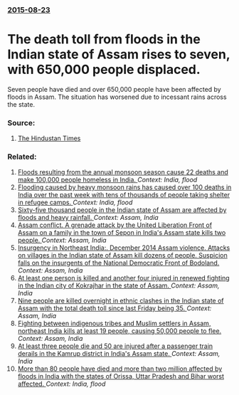 ### [2015-08-23](/news/2015/08/23/index.md)

# The death toll from floods in the Indian state of Assam rises to seven, with 650,000 people displaced. 

Seven people have died and over 650,000 people have been affected by floods in Assam. The situation has worsened due to incessant rains across the state.


### Source:

1. [The Hindustan Times](http://www.hindustantimes.com/india-news/flood-situation-in-assam-worsens-7-dead-over-650-000-displaced/article1-1383226.aspx)

### Related:

1. [Floods resulting from the annual monsoon season cause 22 deaths and make 100,000 people homeless in India. ](/news/2016/07/11/floods-resulting-from-the-annual-monsoon-season-cause-22-deaths-and-make-100-000-people-homeless-in-india.md) _Context: India, flood_
2. [Flooding caused by heavy monsoon rains has caused over 100 deaths in India over the past week with tens of thousands of people taking shelter in refugee camps. ](/news/2015/08/3/flooding-caused-by-heavy-monsoon-rains-has-caused-over-100-deaths-in-india-over-the-past-week-with-tens-of-thousands-of-people-taking-shelte.md) _Context: India, flood_
3. [Sixty-five thousand people in the Indian state of Assam are affected by floods and heavy rainfall. ](/news/2015/07/16/sixty-five-thousand-people-in-the-indian-state-of-assam-are-affected-by-floods-and-heavy-rainfall.md) _Context: Assam, India_
4. [Assam conflict. A grenade attack by the United Liberation Front of Assam on a family in the town of Sepon in India's Assam state kills two people. ](/news/2015/02/13/assam-conflict-a-grenade-attack-by-the-united-liberation-front-of-assam-on-a-family-in-the-town-of-sepon-in-india-s-assam-state-kills-two-p.md) _Context: Assam, India_
5. [Insurgency in Northeast India:. December 2014 Assam violence. Attacks on villages in the Indian state of Assam kill dozens of people. Suspicion falls on the insurgents of the National Democratic Front of Bodoland. ](/news/2014/12/23/insurgency-in-northeast-india-december-2014-assam-violence-attacks-on-villages-in-the-indian-state-of-assam-kill-dozens-of-people-suspic.md) _Context: Assam, India_
6. [At least one person is killed and another four injured in renewed fighting in the Indian city of Kokrajhar in the state of Assam. ](/news/2012/08/28/at-least-one-person-is-killed-and-another-four-injured-in-renewed-fighting-in-the-indian-city-of-kokrajhar-in-the-state-of-assam.md) _Context: Assam, India_
7. [Nine people are killed overnight in ethnic clashes in the Indian state of Assam with the total death toll since last Friday being 35. ](/news/2012/07/25/nine-people-are-killed-overnight-in-ethnic-clashes-in-the-indian-state-of-assam-with-the-total-death-toll-since-last-friday-being-35.md) _Context: Assam, India_
8. [Fighting between indigenous tribes and Muslim settlers in Assam, northeast India kills at least 19 people, causing 50,000 people to flee. ](/news/2012/07/23/fighting-between-indigenous-tribes-and-muslim-settlers-in-assam-northeast-india-kills-at-least-19-people-causing-50-000-people-to-flee.md) _Context: Assam, India_
9. [At least three people die and 50 are injured after a passenger train derails in the Kamrup district in India's Assam state. ](/news/2012/02/3/at-least-three-people-die-and-50-are-injured-after-a-passenger-train-derails-in-the-kamrup-district-in-india-s-assam-state.md) _Context: Assam, India_
10. [More than 80 people have died and more than two million affected by floods in India with the states of Orissa, Uttar Pradesh and Bihar worst affected. ](/news/2011/09/27/more-than-80-people-have-died-and-more-than-two-million-affected-by-floods-in-india-with-the-states-of-orissa-uttar-pradesh-and-bihar-worst.md) _Context: India, flood_
